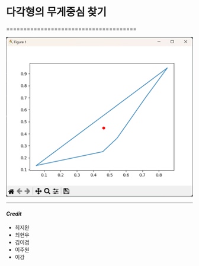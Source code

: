 # 다각형의 무게중심 찾기

======================================

![출력예시](잘나옴.png)
- - -
#### _Credit_
- 최지완
- 최현우
- 김이겸
- 이주원
- 이강
